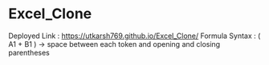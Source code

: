# Excel_Clone
Deployed Link : https://utkarsh769.github.io/Excel_Clone/
Formula Syntax : ( A1 + B1 ) -> space between each token and opening and closing parentheses
